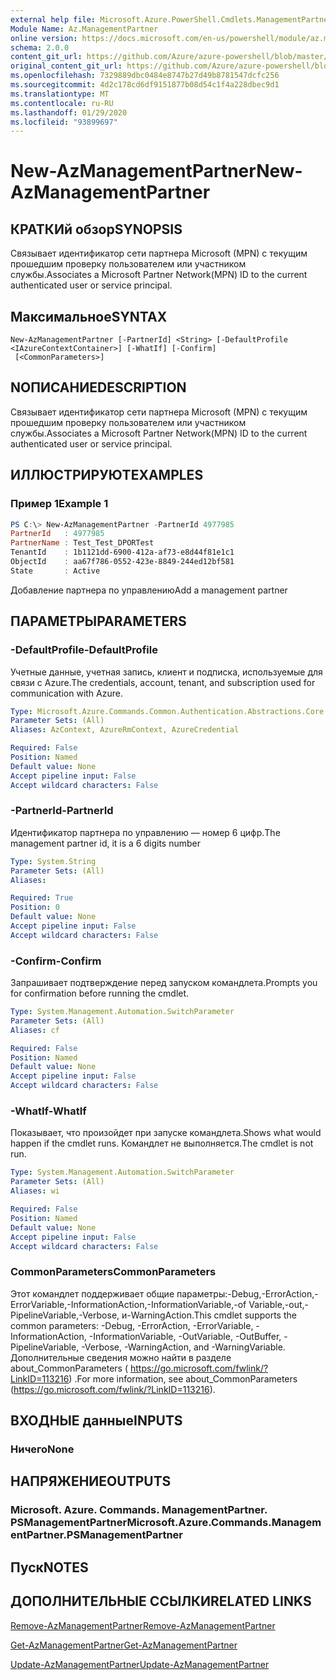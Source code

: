 ```yaml
---
external help file: Microsoft.Azure.PowerShell.Cmdlets.ManagementPartner.dll-Help.xml
Module Name: Az.ManagementPartner
online version: https://docs.microsoft.com/en-us/powershell/module/az.managementpartner/new-azmanagementpartner
schema: 2.0.0
content_git_url: https://github.com/Azure/azure-powershell/blob/master/src/ManagementPartner/ManagementPartner/help/New-AzManagementPartner.md
original_content_git_url: https://github.com/Azure/azure-powershell/blob/master/src/ManagementPartner/ManagementPartner/help/New-AzManagementPartner.md
ms.openlocfilehash: 7329889dbc0484e8747b27d49b8781547dcfc256
ms.sourcegitcommit: 4d2c178cd6df9151877b08d54c1f4a228dbec9d1
ms.translationtype: MT
ms.contentlocale: ru-RU
ms.lasthandoff: 01/29/2020
ms.locfileid: "93899697"
---
```

# <span data-ttu-id="bae4e-101">New-AzManagementPartner</span><span class="sxs-lookup"><span data-stu-id="bae4e-101">New-AzManagementPartner</span></span>

## <span data-ttu-id="bae4e-102">КРАТКИй обзор</span><span class="sxs-lookup"><span data-stu-id="bae4e-102">SYNOPSIS</span></span>
<span data-ttu-id="bae4e-103">Связывает идентификатор сети партнера Microsoft (MPN) с текущим прошедшим проверку пользователем или участником службы.</span><span class="sxs-lookup"><span data-stu-id="bae4e-103">Associates a Microsoft Partner Network(MPN) ID to the current authenticated user or service principal.</span></span>

## <span data-ttu-id="bae4e-104">Максимальное</span><span class="sxs-lookup"><span data-stu-id="bae4e-104">SYNTAX</span></span>

```
New-AzManagementPartner [-PartnerId] <String> [-DefaultProfile <IAzureContextContainer>] [-WhatIf] [-Confirm]
 [<CommonParameters>]
```

## <span data-ttu-id="bae4e-105">NОПИСАНИЕ</span><span class="sxs-lookup"><span data-stu-id="bae4e-105">DESCRIPTION</span></span>
<span data-ttu-id="bae4e-106">Связывает идентификатор сети партнера Microsoft (MPN) с текущим прошедшим проверку пользователем или участником службы.</span><span class="sxs-lookup"><span data-stu-id="bae4e-106">Associates a Microsoft Partner Network(MPN) ID to the current authenticated user or service principal.</span></span>

## <span data-ttu-id="bae4e-107">ИЛЛЮСТРИРУЮТ</span><span class="sxs-lookup"><span data-stu-id="bae4e-107">EXAMPLES</span></span>

### <span data-ttu-id="bae4e-108">Пример 1</span><span class="sxs-lookup"><span data-stu-id="bae4e-108">Example 1</span></span>
```powershell
PS C:\> New-AzManagementPartner -PartnerId 4977985
PartnerId   : 4977985
PartnerName : Test_Test_DPORTest
TenantId    : 1b1121dd-6900-412a-af73-e8d44f81e1c1
ObjectId    : aa67f786-0552-423e-8849-244ed12bf581
State       : Active
```

<span data-ttu-id="bae4e-109">Добавление партнера по управлению</span><span class="sxs-lookup"><span data-stu-id="bae4e-109">Add a management partner</span></span>

## <span data-ttu-id="bae4e-110">ПАРАМЕТРЫ</span><span class="sxs-lookup"><span data-stu-id="bae4e-110">PARAMETERS</span></span>

### <span data-ttu-id="bae4e-111">-DefaultProfile</span><span class="sxs-lookup"><span data-stu-id="bae4e-111">-DefaultProfile</span></span>
<span data-ttu-id="bae4e-112">Учетные данные, учетная запись, клиент и подписка, используемые для связи с Azure.</span><span class="sxs-lookup"><span data-stu-id="bae4e-112">The credentials, account, tenant, and subscription used for communication with Azure.</span></span>

```yaml
Type: Microsoft.Azure.Commands.Common.Authentication.Abstractions.Core.IAzureContextContainer
Parameter Sets: (All)
Aliases: AzContext, AzureRmContext, AzureCredential

Required: False
Position: Named
Default value: None
Accept pipeline input: False
Accept wildcard characters: False
```

### <span data-ttu-id="bae4e-113">-PartnerId</span><span class="sxs-lookup"><span data-stu-id="bae4e-113">-PartnerId</span></span>
<span data-ttu-id="bae4e-114">Идентификатор партнера по управлению — номер 6 цифр.</span><span class="sxs-lookup"><span data-stu-id="bae4e-114">The management partner id, it is a 6 digits number</span></span>

```yaml
Type: System.String
Parameter Sets: (All)
Aliases:

Required: True
Position: 0
Default value: None
Accept pipeline input: False
Accept wildcard characters: False
```

### <span data-ttu-id="bae4e-115">-Confirm</span><span class="sxs-lookup"><span data-stu-id="bae4e-115">-Confirm</span></span>
<span data-ttu-id="bae4e-116">Запрашивает подтверждение перед запуском командлета.</span><span class="sxs-lookup"><span data-stu-id="bae4e-116">Prompts you for confirmation before running the cmdlet.</span></span>

```yaml
Type: System.Management.Automation.SwitchParameter
Parameter Sets: (All)
Aliases: cf

Required: False
Position: Named
Default value: None
Accept pipeline input: False
Accept wildcard characters: False
```

### <span data-ttu-id="bae4e-117">-WhatIf</span><span class="sxs-lookup"><span data-stu-id="bae4e-117">-WhatIf</span></span>
<span data-ttu-id="bae4e-118">Показывает, что произойдет при запуске командлета.</span><span class="sxs-lookup"><span data-stu-id="bae4e-118">Shows what would happen if the cmdlet runs.</span></span>
<span data-ttu-id="bae4e-119">Командлет не выполняется.</span><span class="sxs-lookup"><span data-stu-id="bae4e-119">The cmdlet is not run.</span></span>

```yaml
Type: System.Management.Automation.SwitchParameter
Parameter Sets: (All)
Aliases: wi

Required: False
Position: Named
Default value: None
Accept pipeline input: False
Accept wildcard characters: False
```

### <span data-ttu-id="bae4e-120">CommonParameters</span><span class="sxs-lookup"><span data-stu-id="bae4e-120">CommonParameters</span></span>
<span data-ttu-id="bae4e-121">Этот командлет поддерживает общие параметры:-Debug,-ErrorAction,-ErrorVariable,-InformationAction,-InformationVariable,-of Variable,-out,-PipelineVariable,-Verbose, и-WarningAction.</span><span class="sxs-lookup"><span data-stu-id="bae4e-121">This cmdlet supports the common parameters: -Debug, -ErrorAction, -ErrorVariable, -InformationAction, -InformationVariable, -OutVariable, -OutBuffer, -PipelineVariable, -Verbose, -WarningAction, and -WarningVariable.</span></span> <span data-ttu-id="bae4e-122">Дополнительные сведения можно найти в разделе about_CommonParameters ( https://go.microsoft.com/fwlink/?LinkID=113216) .</span><span class="sxs-lookup"><span data-stu-id="bae4e-122">For more information, see about_CommonParameters (https://go.microsoft.com/fwlink/?LinkID=113216).</span></span>

## <span data-ttu-id="bae4e-123">ВХОДНЫЕ данные</span><span class="sxs-lookup"><span data-stu-id="bae4e-123">INPUTS</span></span>

### <span data-ttu-id="bae4e-124">Ничего</span><span class="sxs-lookup"><span data-stu-id="bae4e-124">None</span></span>

## <span data-ttu-id="bae4e-125">НАПРЯЖЕНИЕ</span><span class="sxs-lookup"><span data-stu-id="bae4e-125">OUTPUTS</span></span>

### <span data-ttu-id="bae4e-126">Microsoft. Azure. Commands. ManagementPartner. PSManagementPartner</span><span class="sxs-lookup"><span data-stu-id="bae4e-126">Microsoft.Azure.Commands.ManagementPartner.PSManagementPartner</span></span>

## <span data-ttu-id="bae4e-127">Пуск</span><span class="sxs-lookup"><span data-stu-id="bae4e-127">NOTES</span></span>

## <span data-ttu-id="bae4e-128">ДОПОЛНИТЕЛЬНЫЕ ССЫЛКИ</span><span class="sxs-lookup"><span data-stu-id="bae4e-128">RELATED LINKS</span></span>

[<span data-ttu-id="bae4e-129">Remove-AzManagementPartner</span><span class="sxs-lookup"><span data-stu-id="bae4e-129">Remove-AzManagementPartner</span></span>](./Remove-AzManagementPartner.md)

[<span data-ttu-id="bae4e-130">Get-AzManagementPartner</span><span class="sxs-lookup"><span data-stu-id="bae4e-130">Get-AzManagementPartner</span></span>](./Get-AzManagementPartner.md)

[<span data-ttu-id="bae4e-131">Update-AzManagementPartner</span><span class="sxs-lookup"><span data-stu-id="bae4e-131">Update-AzManagementPartner</span></span>](./Update-AzManagementPartner.md)